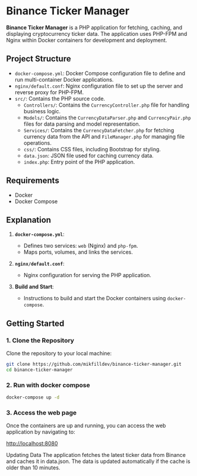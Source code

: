 # Binance Ticker Manager

**Binance Ticker Manager** is a PHP application for fetching, caching, and displaying cryptocurrency ticker data. The application uses PHP-FPM and Nginx within Docker containers for development and deployment.

## Project Structure

- `docker-compose.yml`: Docker Compose configuration file to define and run multi-container Docker applications.
- `nginx/default.conf`: Nginx configuration file to set up the server and reverse proxy for PHP-FPM.
- `src/`: Contains the PHP source code.
  - `Controllers/`: Contains the `CurrencyController.php` file for handling business logic.
  - `Models/`: Contains the `CurrencyDataParser.php` and `CurrencyPair.php` files for data parsing and model representation.
  - `Services/`: Contains the `CurrencyDataFetcher.php` for fetching currency data from the API and `FileManager.php` for managing file operations.
  - `css/`: Contains CSS files, including Bootstrap for styling.
  - `data.json`: JSON file used for caching currency data.
  - `index.php`: Entry point of the PHP application.

## Requirements

- Docker
- Docker Compose

## Explanation

1. **`docker-compose.yml`**:
   - Defines two services: `web` (Nginx) and `php-fpm`.
   - Maps ports, volumes, and links the services.

2. **`nginx/default.conf`**:
   - Nginx configuration for serving the PHP application.

3. **Build and Start**:
   - Instructions to build and start the Docker containers using `docker-compose`.

## Getting Started

### 1. Clone the Repository

Clone the repository to your local machine:

```sh
git clone https://github.com/mikfilldev/binance-ticker-manager.git
cd binance-ticker-manager
```

### 2. Run with docker compose


```sh
docker-compose up -d
```

### 3. Access the web page

Once the containers are up and running, you can access the web application by navigating to:

[http://localhost:8080](http://localhost:8080)

Updating Data
The application fetches the latest ticker data from Binance and caches it in data.json. The data is updated automatically if the cache is older than 10 minutes.